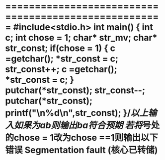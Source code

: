 =====================================================
#include<stdio.h>
int main()
{
        int c;
        int chose = 1;
        char* str_mv;
        char*  str_const;
        if(chose = 1)
        {
                c =getchar();
                *str_const = c;
                str_const++;
                c =getchar();
                *str_const = c;
        }
        putchar(*str_const);
        str_const--;
        putchar(*str_const);
        printf("\n%d\n",str_const);
}/*以上输入如果为ab则输出ba符合预期 
若将*号处的chose = 1改为chose ==1则输出以下错误
Segmentation fault (核心已转储)
===============================


